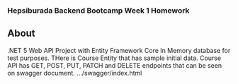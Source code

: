 ### Hepsiburada Backend Bootcamp Week 1 Homework

## About
.NET 5 Web API Project with Entity Framework Core In Memory database for test purposes.
THere is Course Entity that has sample initial data.
Course API has GET, POST, PUT, PATCH and DELETE endpoints that can be seen on swagger document.
.../swagger/index.html

